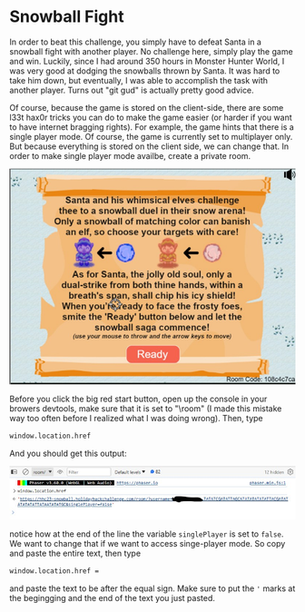 # Snowball Fight
In order to beat this challenge, you simply have to defeat Santa in a snowball fight with another player. No challenge here, simply play the game and win. Luckily, since I had around 350 hours in Monster Hunter World, I was very good at dodging the snowballs thrown by Santa. It was hard to take him down, but eventually, I was able to accomplish the task with another player. Turns out "git gud" is actually pretty good advice. 

Of course, because the game is stored on the client-side, there are some l33t hax0r tricks you can do to make the game easier (or harder if you want to have internet bragging rights). For example, the game hints that there is a single player mode. Of course, the game is currently set to multiplayer only. But because everything is stored on the client side, we can change that. In order to make single player mode availbe, create a private room. 

![](../images/Snowball-fight-part-2.jpg)

Before you click the big red start button, open up the console in your browers devtools, make sure that it is set to "\room" (I made this mistake way too often before I realized what I was doing wrong). Then, type 
```txt
window.location.href  
```
And you should get this output:

![](../images/Snowball-fight-part-1.jpg)

notice how at the end of the line the variable `singlePlayer` is set to `false`. We want to change that if we want to access singe-player mode. So copy and paste the entire text, then type 
```txt
window.location.href =
```
and paste the text to be after the equal sign. Make sure to put the `'` marks at the begingging and the end of the text you just pasted. 


